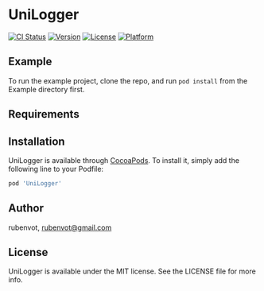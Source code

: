 # UniLogger

[![CI Status](https://img.shields.io/travis/rubenvot/UniLogger.svg?style=flat)](https://travis-ci.org/rubenvot/UniLogger)
[![Version](https://img.shields.io/cocoapods/v/UniLogger.svg?style=flat)](https://cocoapods.org/pods/UniLogger)
[![License](https://img.shields.io/cocoapods/l/UniLogger.svg?style=flat)](https://cocoapods.org/pods/UniLogger)
[![Platform](https://img.shields.io/cocoapods/p/UniLogger.svg?style=flat)](https://cocoapods.org/pods/UniLogger)

## Example

To run the example project, clone the repo, and run `pod install` from the Example directory first.

## Requirements

## Installation

UniLogger is available through [CocoaPods](https://cocoapods.org). To install
it, simply add the following line to your Podfile:

```ruby
pod 'UniLogger'
```

## Author

rubenvot, rubenvot@gmail.com

## License

UniLogger is available under the MIT license. See the LICENSE file for more info.
